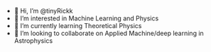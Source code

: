 - 👋 Hi, I’m @tinyRickk
- 👀 I’m interested in Machine Learning and Physics
- 🌱 I’m currently learning Theoretical Physics
- 💞️ I’m looking to collaborate on Applied Machine/deep learning in Astrophysics 

<!---
tinyRickk/tinyRickk is a ✨ special ✨ repository because its `README.md` (this file) appears on your GitHub profile.
You can click the Preview link to take a look at your changes.
--->
